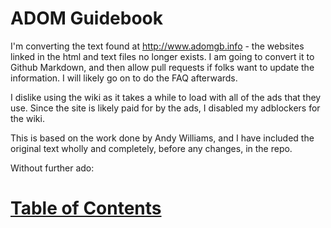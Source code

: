 # ADOM Guidebook

I'm converting the text found at http://www.adomgb.info - the websites linked in the html and text files no longer exists. I am going to convert it to Github Markdown, and then allow pull requests if folks want to update the information. I will likely go on to do the FAQ afterwards.

I dislike using the wiki as it takes a while to load with all of the ads that they use. Since the site is likely paid for by the ads, I disabled my adblockers for the wiki.

This is based on the work done by Andy Williams, and I have included the original text wholly and completely, before any changes, in the repo. 

Without further ado:

# [Table of Contents](https://github.com/athros/ADOM_Guidebook/blob/master/Table_of_Contents.md#whole-game-issues)
